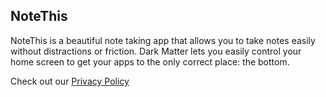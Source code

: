 ## NoteThis

NoteThis is a beautiful note taking app that allows you to take notes easily without distractions or friction.
Dark Matter lets you easily control your home screen to get your apps to the only correct place: the bottom.

Check out our [Privacy Policy](https://linuss1.github.io/NoteThis-Website/Privacy)
